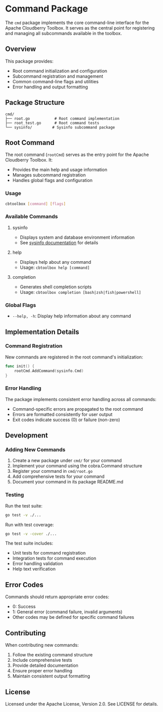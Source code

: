# Command Package

The `cmd` package implements the core command-line interface for the Apache Cloudberry Toolbox. It serves as the central point for registering and managing all subcommands available in the toolbox.

## Overview

This package provides:
- Root command initialization and configuration
- Subcommand registration and management
- Common command-line flags and utilities
- Error handling and output formatting

## Package Structure

```
cmd/
├── root.go           # Root command implementation
├── root_test.go      # Root command tests
└── sysinfo/         # Sysinfo subcommand package
```

## Root Command

The root command (`rootCmd`) serves as the entry point for the Apache Cloudberry Toolbox. It:
- Provides the main help and usage information
- Manages subcommand registration
- Handles global flags and configuration

### Usage

```bash
cbtoolbox [command] [flags]
```

### Available Commands

1. sysinfo
   - Displays system and database environment information
   - See [sysinfo documentation](./sysinfo/README.md) for details

2. help
   - Displays help about any command
   - Usage: `cbtoolbox help [command]`

3. completion
   - Generates shell completion scripts
   - Usage: `cbtoolbox completion [bash|zsh|fish|powershell]`

### Global Flags

- `--help, -h`: Display help information about any command

## Implementation Details

### Command Registration

New commands are registered in the root command's initialization:

```go
func init() {
    rootCmd.AddCommand(sysinfo.Cmd)
}
```

### Error Handling

The package implements consistent error handling across all commands:
- Command-specific errors are propagated to the root command
- Errors are formatted consistently for user output
- Exit codes indicate success (0) or failure (non-zero)

## Development

### Adding New Commands

1. Create a new package under `cmd/` for your command
2. Implement your command using the cobra.Command structure
3. Register your command in `cmd/root.go`
4. Add comprehensive tests for your command
5. Document your command in its package README.md

### Testing

Run the test suite:
```bash
go test -v ./...
```

Run with test coverage:
```bash
go test -v -cover ./...
```

The test suite includes:
- Unit tests for command registration
- Integration tests for command execution
- Error handling validation
- Help text verification

## Error Codes

Commands should return appropriate error codes:
- 0: Success
- 1: General error (command failure, invalid arguments)
- Other codes may be defined for specific command failures

## Contributing

When contributing new commands:
1. Follow the existing command structure
2. Include comprehensive tests
3. Provide detailed documentation
4. Ensure proper error handling
5. Maintain consistent output formatting

## License

Licensed under the Apache License, Version 2.0. See LICENSE for details.
